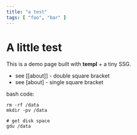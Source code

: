 ```yaml
---
title: "a test"
tags: [ "foo", "bar" ]
---
```


# A little test

This is a demo page built with **templ** + a tiny SSG.

* see [[about]] - double square bracket
* see [about] - single square bracket

bash code:

    rm -rf /data
    mkdir -pv /data

    # get disk space
    gdu /data
